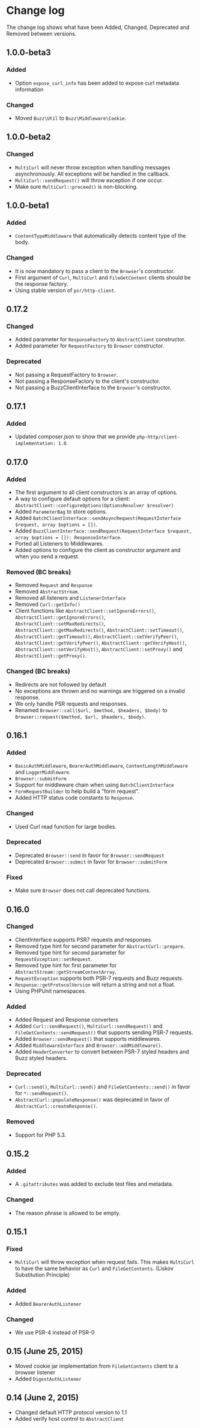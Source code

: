 # Change log

The change log shows what have been Added, Changed, Deprecated and Removed between versions.

## 1.0.0-beta3

### Added

- Option `expose_curl_info` has been added to expose curl metadata information

### Changed

- Moved `Buzz\Util` to `Buzz\Middleware\Cookie`.

## 1.0.0-beta2

### Changed

- `MultiCurl` will never throw exception when handling messages asynchronously.
All exceptions will be handled in the callback.
- `MultiCurl::sendRequest()` will throw exception if one occur.
- Make sure `MultiCurl::proceed()` is non-blocking.

## 1.0.0-beta1

### Added

- `ContentTypeMiddleware` that automatically detects content type of the body.

### Changed

- It is now mandatory to pass a client to the `Browser`'s constructor.
- First argument of `Curl`, `MultiCurl` and `FileGetContent` clients should be the response factory.
- Using stable version of `psr/http-client`.

## 0.17.2

### Changed

- Added parameter for `ResponseFactory` to `AbstractClient` constructor.
- Added parameter for  `RequestFactory` to `Browser` constructor.

### Deprecated

- Not passing a RequestFactory to `Browser`.
- Not passing a ResponseFactory to the client's constructor.
- Not passing a BuzzClientInterface to the `Browser`'s constructor.


## 0.17.1

### Added

- Updated composer.json to show that we provide `php-http/client-implementation: 1.0`.

## 0.17.0

### Added

- The first argument to all client constructors is an array of options.
- A way to configure default options for a client: `AbstractClient::configureOptions(OptionsResolver $resolver)`
- Added `ParameterBag` to store options.
- Added `BatchClientInterface::sendAsyncRequest(RequestInterface $request, array $options = [])`.
- Added `BuzzClientInterface::sendRequest(RequestInterface $request, array $options = []): ResponseInterface`.
- Ported all Listeners to Middlewares.
- Added options to configure the client as constructor argument and when you send a request.

### Removed (BC breaks)

- Removed `Request` and `Response`
- Removed `AbstractStream`.
- Removed all listeners and `ListenerInterface`
- Removed `Curl::getInfo()`
- Client functions like `AbstractClient::setIgnoreErrors()`, `AbstractClient::getIgnoreErrors()`, `AbstractClient::setMaxRedirects()`,
`AbstractClient::getMaxRedirects()`, `AbstractClient::setTimeout()`, `AbstractClient::getTimeout()`,
`AbstractClient::setVerifyPeer()`, `AbstractClient::getVerifyPeer()`, `AbstractClient::getVerifyHost()`,
`AbstractClient::setVerifyHost()`, `AbstractClient::setProxy()` and `AbstractClient::getProxy()`.

### Changed (BC breaks)

- Redirects are not followed by default
- No exceptions are thrown and no warnings are triggered on a invalid response.
- We only handle PSR requests and responses.
- Renamed `Browser::call($url, $method, $headers, $body)` to `Browser::request($method, $url, $headers, $body)`.

## 0.16.1

### Added

- `BasicAuthMiddleware`, `BearerAuthMiddleware`, `ContentLengthMiddleware` and `LoggerMiddleware`.
- `Browser::submitForm`
- Support for middleware chain when using `BatchClientInterface`
- `FormRequestBuilder` to help build a "form request".
- Added HTTP status code constants to `Response`.

### Changed

- Used Curl read function for large bodies.

### Deprecated

- Deprecated `Browser::send` in favor for `Browser::sendRequest`
- Deprecated `Browser::submit` in favor for `Browser::submitForm`

### Fixed

- Make sure `Browser` does not call deprecated functions.

## 0.16.0

### Changed

* ClientInterface supports PSR7 requests and responses.
* Removed type hint for second parameter for `AbstractCurl::prepare`.
* Removed type hint for second parameter for `RequestException::setRequest`.
* Removed type hint for first parameter for `AbstractStream::getStreamContextArray`.
* `RequestException` supports both PSR-7 requests and Buzz requests.
* `Response::getProtocolVersion` will return a string and not a float.
* Using PHPUnit namespaces.

### Added

* Added Request and Response converters
* Added `Curl::sendRequest()`, `MultiCurl::sendRequest()` and `FileGetContents::sendRequest()` that
  supports sending PSR-7 requests.
* Added `Browser::sendRequest()` that supports middlewares.
* Added `MiddlewareInterface` and `Browser::addMiddleware()`.
* Added `HeaderConverter` to convert between PSR-7 styled headers and Buzz styled headers.

### Deprecated

* `Curl::send()`, `MultiCurl::send()` and `FileGetContents::send()` in favor for `*::sendRequest()`.
* `AbstractCurl::populateResponse()` was deprecated in favor of `AbstractCurl::createResponse()`.

### Removed

* Support for PHP 5.3.

## 0.15.2

### Added

* A `.gitattributes` was added to exclude test files and metadata.

### Changed

* The reason phrase is allowed to be empty.

## 0.15.1

### Fixed

 * `MultiCurl` will throw exception when request fails. This makes `MultiCurl` to have the same behavior as `Curl` and
   `FileGetContents`. (Liskov Substitution Principle)

### Added

* Added `BearerAuthListener`

### Changed

 * We use PSR-4 instead of PSR-0

## 0.15 (June 25, 2015)

 * Moved cookie jar implementation from `FileGetContents` client to a browser
   listener
 * Added `DigestAuthListener`

## 0.14 (June 2, 2015)

 * Changed default HTTP protocol version to 1.1
 * Added verify host control to `AbstractClient`
